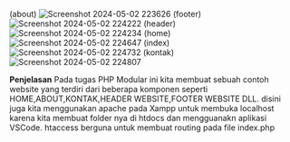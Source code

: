 (about) 
![Screenshot 2024-05-02 223626](https://github.com/Wandy123483/lab4_php_modular/assets/149190599/52db7ca1-fa2c-48bf-abef-31747f0a4d99)
(footer)![Screenshot 2024-05-02 224222](https://github.com/Wandy123483/lab4_php_modular/assets/149190599/7a121780-71bd-42f9-a8b8-99a306b5ca3d)
(header)![Screenshot 2024-05-02 224234](https://github.com/Wandy123483/lab4_php_modular/assets/149190599/c7984abf-8d6f-46e9-a796-5f72b6af8461)
(home)
![Screenshot 2024-05-02 224647](https://github.com/Wandy123483/lab4_php_modular/assets/149190599/f77ea188-8769-4f4b-8b54-0f6c4f88b91f)
(index)
![Screenshot 2024-05-02 224732](https://github.com/Wandy123483/lab4_php_modular/assets/149190599/3059481d-6d32-4739-b5ca-5a08951492b9)
(kontak)
![Screenshot 2024-05-02 224807](https://github.com/Wandy123483/lab4_php_modular/assets/149190599/609e0e01-ca0b-46bb-8ff3-86de6113dbf8)

**Penjelasan**
Pada tugas PHP Modular ini kita membuat sebuah contoh website yang terdiri dari beberapa komponen seperti HOME,ABOUT,KONTAK,HEADER WEBSITE,FOOTER WEBSITE DLL. disini juga kita menggunakan apache pada Xampp untuk membuka localhost karena kita membuat folder nya di htdocs dan mengguanakn aplikasi VSCode. htaccess berguna untuk membuat routing pada file index.php

